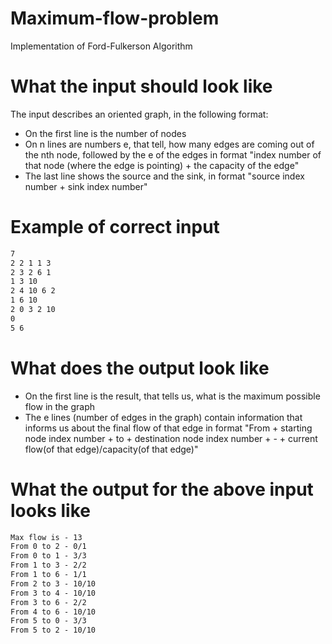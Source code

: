 # Maximum-flow-problem
Implementation of Ford-Fulkerson Algorithm
# What the input should look like
The input describes an oriented graph, in the following format:
- On the first line is the number of nodes  
- On n lines are numbers e, that tell, how many edges are coming out of the nth node, followed by the e of the edges in format "index number of that node (where the edge is pointing) + the capacity of the edge"  
- The last line shows the source and the sink, in format "source index number + sink index number"
# Example of correct input
```txt
7 
2 2 1 1 3
2 3 2 6 1 
1 3 10 
2 4 10 6 2
1 6 10
2 0 3 2 10 
0
5 6
```
# What does the output look like
- On the first line is the result, that tells us, what is the maximum possible flow in the graph
- The e lines (number of edges in the graph) contain information that informs us about the final flow of that edge in format "From + starting node index number + to + destination node index number + - + current flow(of that edge)/capacity(of that edge)"
# What the output for the above input looks like
```txt
Max flow is - 13
From 0 to 2 - 0/1
From 0 to 1 - 3/3
From 1 to 3 - 2/2
From 1 to 6 - 1/1
From 2 to 3 - 10/10
From 3 to 4 - 10/10
From 3 to 6 - 2/2
From 4 to 6 - 10/10
From 5 to 0 - 3/3
From 5 to 2 - 10/10
```
